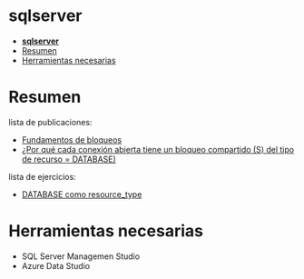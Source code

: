 
# **sqlserver**

- [**sqlserver**](#sqlserver)
- [Resumen](#resumen)
- [Herramientas necesarias](#herramientas-necesarias)

# Resumen

lista de publicaciones:
- [Fundamentos de bloqueos](/Fundamentos%20de%20bloqueos.md)
- [¿Por qué cada conexión abierta tiene un bloqueo compartido (S) del tipo de recurso = DATABASE)](/DATABASE%20como%20resource_type.md)


lista de ejercicios:
- [DATABASE como resource_type](/DATABASE%20como%20resource_type.md)


# Herramientas necesarias
- SQL Server Managemen Studio
- Azure Data Studio

